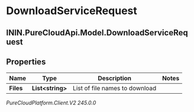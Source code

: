 # DownloadServiceRequest

## ININ.PureCloudApi.Model.DownloadServiceRequest

## Properties

|Name | Type | Description | Notes|
|------------ | ------------- | ------------- | -------------|
| **Files** | **List&lt;string&gt;** | List of file names to download | |



_PureCloudPlatform.Client.V2 245.0.0_
